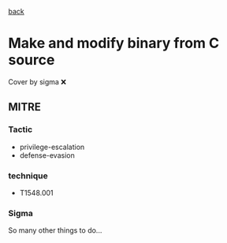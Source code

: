[back](../index.md)
# Make and modify binary from C source
Cover by sigma :x: 

## MITRE
### Tactic
  - privilege-escalation
  - defense-evasion

### technique
  - T1548.001

### Sigma

 So many other things to do...